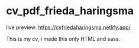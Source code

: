 # cv_pdf_frieda_haringsma

live preview:
https://cvfriedaharingsma.netlify.app/

This is my cv, i made this only HTML and sass.

